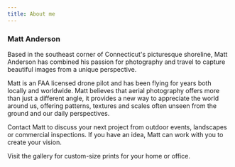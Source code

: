 ```yaml
---
title: About me
---
```


### Matt Anderson

Based in the southeast corner of Connecticut's picturesque shoreline, Matt Anderson has combined his passion for photography and travel to capture beautiful images from a unique perspective. 

Matt is an FAA licensed drone pilot and has been flying for years both locally and worldwide. 
Matt believes that aerial photography offers more than just a different angle, it provides a new way to appreciate the world around us, offering patterns, textures and scales often unseen from the ground and our daily perspectives. 

Contact Matt to discuss your next project from outdoor events, landscapes or commercial inspections. If you have an idea, Matt can work with you to create your vision.

Visit the gallery for custom-size prints for your home or office.
